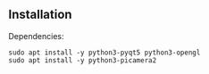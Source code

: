 ## Installation

Dependencies:
```shell
sudo apt install -y python3-pyqt5 python3-opengl
sudo apt install -y python3-picamera2
```

